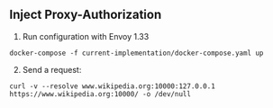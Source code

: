 ## Inject Proxy-Authorization

1. Run configuration with Envoy 1.33
```shell
docker-compose -f current-implementation/docker-compose.yaml up
```

2. Send a request:
```shell
curl -v --resolve www.wikipedia.org:10000:127.0.0.1 https://www.wikipedia.org:10000/ -o /dev/null
```
